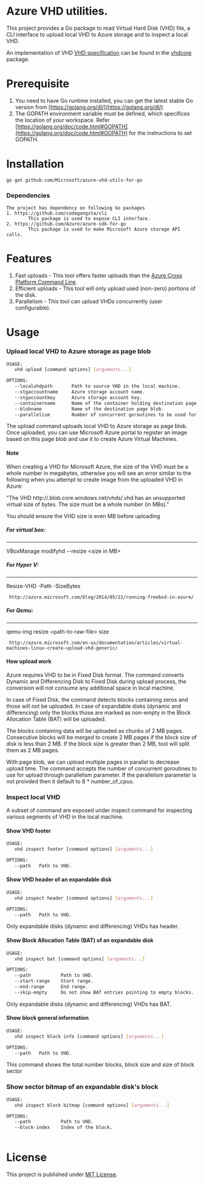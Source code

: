 
# Azure VHD utilities.

This project provides a Go package to read Virtual Hard Disk (VHD) file, a CLI interface to upload local VHD to Azure storage and to inspect a local VHD.

An implementation of VHD [VHD specification](https://technet.microsoft.com/en-us/virtualization/bb676673.aspx) can be found in the [vhdcore](/vhdcore) package. 

# Prerequisite

1. You need to have Go runtime installed, you can get the latest stable Go version from [https://golang.org/dl/](https://golang.org/dl/)
2. The GOPATH environment variable must be defined, which specifices the location of your workspace. Refer [https://golang.org/doc/code.html#GOPATH](https://golang.org/doc/code.html#GOPATH) for the instructions to set GOPATH.

# Installation

    go get github.com/Microsoft/azure-vhd-utils-for-go

### Dependencies 
    
    The project has dependency on following Go packages
    1. https://github.com/codegangsta/cli
            This package is used to expose CLI interface.
    2. https://github.com/Azure/azure-sdk-for-go
            This package is used to make Microsoft Azure storage API calls.

# Features

1. Fast uploads - This tool offers faster uploads than the [Azure Cross Platform Command Line](https://github.com/Azure/azure-xplat-cli).
2. Efficient uploads - This tool will only upload used (non-zero) portions of the disk.
3. Parallelism - This tool can upload VHDs concurrently (user configurable).

# Usage

### Upload local VHD to Azure storage as page blob

```bash
USAGE:
   vhd upload [command options] [arguments...]

OPTIONS:
   --localvhdpath       Path to source VHD in the local machine.
   --stgaccountname     Azure storage account name.
   --stgaccountkey      Azure storage account key.
   --containername      Name of the container holding destination page blob. (Default: vhds)
   --blobname           Name of the destination page blob.
   --parallelism        Number of concurrent goroutines to be used for upload
```

The upload command uploads local VHD to Azure storage as page blob. Once uploaded, you can use Microsoft Azure portal to register an image based on this page blob and use it to create Azure Virtual Machines.

#### Note
When creating a VHD for Microsoft Azure, the size of the VHD must be a whole number in megabytes, otherwise you will see an error similar to the following when you attempt to create image from the uploaded VHD in Azure:

"The VHD http://<mystorageaccount>.blob.core.windows.net/vhds/<vhd-pageblob-name>.vhd has an unsupported virtual size of <number> bytes. The size must be a whole number (in MBs)."

You should ensure the VHD size is even MB before uploading

##### For virtual box:
-------------------
VBoxManage modifyhd <absolute path to file> --resize &lt;size in MB&gt;

##### For Hyper V:
----------------
Resize-VHD -Path <absolute path to file> -SizeBytes 

     http://azure.microsoft.com/blog/2014/05/22/running-freebsd-in-azure/

##### For Qemu:
-------------
qemu-img resize &lt;path-to-raw-file&gt; size

     http://azure.microsoft.com/en-us/documentation/articles/virtual-machines-linux-create-upload-vhd-generic/
 
#### How upload work

Azure requires VHD to be in Fixed Disk format. The command converts Dynamic and Differencing Disk to Fixed Disk during upload process, the conversion will not consume any additional space in local machine.

In case of Fixed Disk, the command detects blocks containing zeros and those will not be uploaded. In case of expandable disks (dynamic and differencing) only the blocks those are marked as non-empty in
the Block Allocation Table (BAT) will be uploaded.

The blocks containing data will be uploaded as chunks of 2 MB pages. Consecutive blocks will be merged to create 2 MB pages if the block size of disk is less than 2 MB. If the block size is greater than 2 MB, 
tool will split them as 2 MB pages.  

With page blob, we can upload multiple pages in parallel to decrease upload time. The command accepts the number of concurrent goroutines to use for upload through parallelism parameter. If the parallelism parameter is not proivded then it default to 8 * number_of_cpus.

### Inspect local VHD

A subset of command are exposed under inspect command for inspecting various segments of VHD in the local machine.

#### Show VHD footer

```bash
USAGE:
   vhd inspect footer [command options] [arguments...]

OPTIONS:
   --path   Path to VHD.
```

#### Show VHD header of an expandable disk

```bash
USAGE:
   vhd inspect header [command options] [arguments...]

OPTIONS:
   --path   Path to VHD.
```

Only expandable disks (dynamic and differencing) VHDs has header.

#### Show Block Allocation Table (BAT) of an expandable disk

```bash
USAGE:
   vhd inspect bat [command options] [arguments...]

OPTIONS:
   --path           Path to VHD.
   --start-range    Start range.
   --end-range      End range.
   --skip-empty     Do not show BAT entries pointing to empty blocks.
```

Only expandable disks (dynamic and differencing) VHDs has BAT.

#### Show block general information

```bash
USAGE:
   vhd inspect block info [command options] [arguments...]

OPTIONS:
   --path   Path to VHD.
```

This command shows the total number blocks, block size and size of block sector

### Show sector bitmap of an expandable disk's block

```bash
USAGE:
   vhd inspect block bitmap [command options] [arguments...]

OPTIONS:
   --path           Path to VHD.
   --block-index    Index of the block.
   
```

# License

This project is published under [MIT License](LICENSE).
